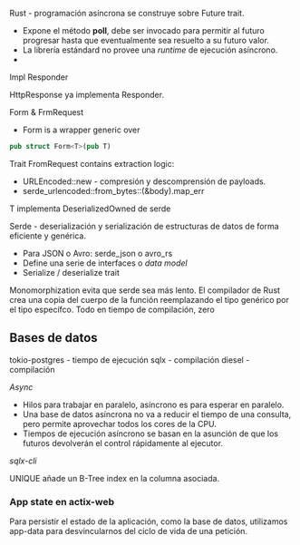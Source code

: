 

Rust - programación asíncrona se construye sobre Future trait.
- Expone el método **poll**, debe ser invocado para permitir al futuro progresar hasta que eventualmente sea resuelto a su futuro valor.
- La librería estándard no provee una *runtime* de ejecución asíncrono.
- 
Impl Responder


HttpResponse ya implementa Responder.

Form & FrmRequest
- Form is a wrapper generic over <T>
```rust
pub struct Form<T>(pub T)
```

Trait FromRequest contains extraction logic:
- URLEncoded::new - compresión y descomprensión de payloads. 
- serde_urlencoded::from_bytes::<T>(&body).map_err

T implementa DeserializedOwned de serde

Serde - deserialización y serialización de estructuras de datos de forma eficiente y genérica.
- Para JSON o Avro: serde_json o avro_rs
- Define una serie de interfaces o _data model_
- Serialize / deserialize trait

Monomorphization evita que serde sea más lento. El compilador de Rust crea una copia del cuerpo de la función reemplazando el tipo genérico por el tipo específco. Todo en tiempo de compilación, zero

## Bases de datos

tokio-postgres - tiempo de ejecución
sqlx - compilación
diesel - compilación

*Async*
- Hilos para trabajar en paralelo, asíncrono es para esperar en paralelo.
- Una base de datos asíncrona no va a reducir el tiempo de una consulta, pero permite aprovechar todos los cores de la CPU.
- Tiempos de ejecución asíncrono se basan en la asunción de que los futuros devolverán el control rápidamente al ejecutor. 

*sqlx-cli*

UNIQUE añade un B-Tree index en la columna asociada.

### App state en actix-web

Para persistir el estado de la aplicación, como la base de datos, utilizamos app-data para desvincularnos del ciclo de vida de una petición.
